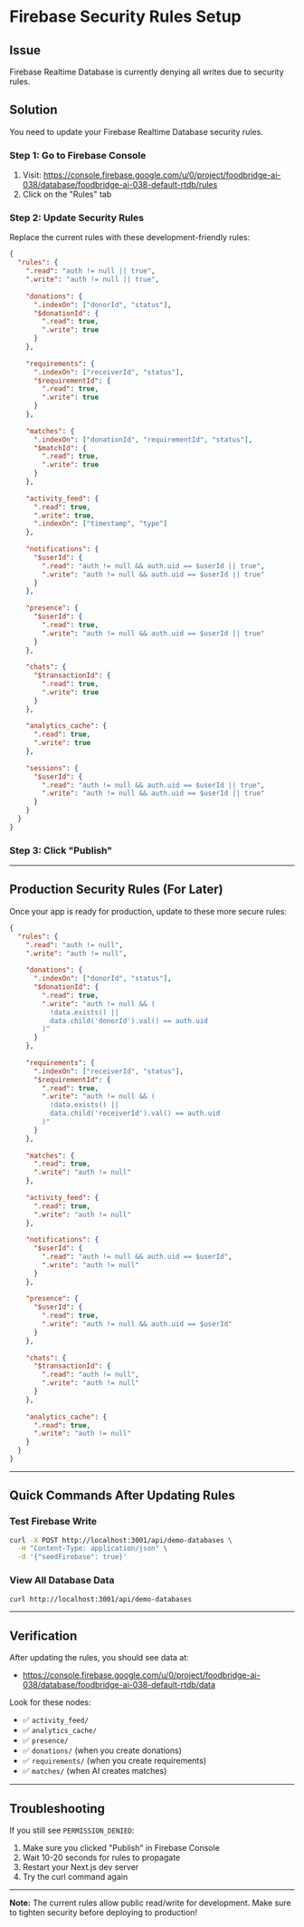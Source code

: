 # Firebase Security Rules Setup

## Issue
Firebase Realtime Database is currently denying all writes due to security rules.

## Solution

You need to update your Firebase Realtime Database security rules.

### Step 1: Go to Firebase Console
1. Visit: https://console.firebase.google.com/u/0/project/foodbridge-ai-038/database/foodbridge-ai-038-default-rtdb/rules
2. Click on the "Rules" tab

### Step 2: Update Security Rules

Replace the current rules with these development-friendly rules:

```json
{
  "rules": {
    ".read": "auth != null || true",
    ".write": "auth != null || true",
    
    "donations": {
      ".indexOn": ["donorId", "status"],
      "$donationId": {
        ".read": true,
        ".write": true
      }
    },
    
    "requirements": {
      ".indexOn": ["receiverId", "status"],
      "$requirementId": {
        ".read": true,
        ".write": true
      }
    },
    
    "matches": {
      ".indexOn": ["donationId", "requirementId", "status"],
      "$matchId": {
        ".read": true,
        ".write": true
      }
    },
    
    "activity_feed": {
      ".read": true,
      ".write": true,
      ".indexOn": ["timestamp", "type"]
    },
    
    "notifications": {
      "$userId": {
        ".read": "auth != null && auth.uid == $userId || true",
        ".write": "auth != null && auth.uid == $userId || true"
      }
    },
    
    "presence": {
      "$userId": {
        ".read": true,
        ".write": "auth != null && auth.uid == $userId || true"
      }
    },
    
    "chats": {
      "$transactionId": {
        ".read": true,
        ".write": true
      }
    },
    
    "analytics_cache": {
      ".read": true,
      ".write": true
    },
    
    "sessions": {
      "$userId": {
        ".read": "auth != null && auth.uid == $userId || true",
        ".write": "auth != null && auth.uid == $userId || true"
      }
    }
  }
}
```

### Step 3: Click "Publish"

---

## Production Security Rules (For Later)

Once your app is ready for production, update to these more secure rules:

```json
{
  "rules": {
    ".read": "auth != null",
    ".write": "auth != null",
    
    "donations": {
      ".indexOn": ["donorId", "status"],
      "$donationId": {
        ".read": true,
        ".write": "auth != null && (
          !data.exists() || 
          data.child('donorId').val() == auth.uid
        )"
      }
    },
    
    "requirements": {
      ".indexOn": ["receiverId", "status"],
      "$requirementId": {
        ".read": true,
        ".write": "auth != null && (
          !data.exists() || 
          data.child('receiverId').val() == auth.uid
        )"
      }
    },
    
    "matches": {
      ".read": true,
      ".write": "auth != null"
    },
    
    "activity_feed": {
      ".read": true,
      ".write": "auth != null"
    },
    
    "notifications": {
      "$userId": {
        ".read": "auth != null && auth.uid == $userId",
        ".write": "auth != null"
      }
    },
    
    "presence": {
      "$userId": {
        ".read": true,
        ".write": "auth != null && auth.uid == $userId"
      }
    },
    
    "chats": {
      "$transactionId": {
        ".read": "auth != null",
        ".write": "auth != null"
      }
    },
    
    "analytics_cache": {
      ".read": true,
      ".write": "auth != null"
    }
  }
}
```

---

## Quick Commands After Updating Rules

### Test Firebase Write
```bash
curl -X POST http://localhost:3001/api/demo-databases \
  -H "Content-Type: application/json" \
  -d '{"seedFirebase": true}'
```

### View All Database Data
```bash
curl http://localhost:3001/api/demo-databases
```

---

## Verification

After updating the rules, you should see data at:
- https://console.firebase.google.com/u/0/project/foodbridge-ai-038/database/foodbridge-ai-038-default-rtdb/data

Look for these nodes:
- ✅ `activity_feed/`
- ✅ `analytics_cache/`
- ✅ `presence/`
- ✅ `donations/` (when you create donations)
- ✅ `requirements/` (when you create requirements)
- ✅ `matches/` (when AI creates matches)

---

## Troubleshooting

If you still see `PERMISSION_DENIED`:
1. Make sure you clicked "Publish" in Firebase Console
2. Wait 10-20 seconds for rules to propagate
3. Restart your Next.js dev server
4. Try the curl command again

---

**Note:** The current rules allow public read/write for development. Make sure to tighten security before deploying to production!
